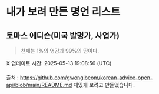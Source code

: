 # 내가 보려 만든 명언 리스트

##  토마스 에디슨(미국 발명가, 사업가)
> 천재는 1%의 영감과 99%의 땀이다.


⏳ 업데이트 시간: 2025-05-13 19:08:56 (UTC)

출처 : https://github.com/gwongibeom/korean-advice-open-api/blob/main/README.md
재밌게 보려고 만들었습니다.
